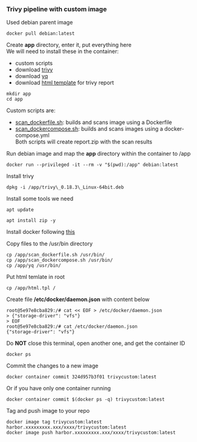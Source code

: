 ### Trivy pipeline with custom image

Used debian parent image  
```
docker pull debian:latest
```

Create **app** directory, enter it, put everything here  
We will need to install these in the container:  
- custom scripts  
- download [trivy](https://github.com/aquasecurity/trivy/releases/download/v0.36.0/trivy_0.36.0_Linux-64bit.deb)  
- download [yq](https://launchpad.net/~rmescandon/+archive/ubuntu/yq)
- download [html template](https://github.com/aquasecurity/trivy/blob/main/contrib/html.tpl) for trivy report  
```
mkdir app
cd app
```

Custom scripts are:  
- [scan_dockerfile.sh](scan_dockerfile.sh): builds and scans image using a Dockerfile  
- [scan_dockercompose.sh](scan_dockercompose.sh): builds and scans images using a docker-compose.yml  
Both scripts will create report.zip with the scan results  

Run debian image and map the **app** directory within the container to /app  
```
docker run --privileged -it --rm -v "$(pwd):/app" debian:latest
```

Install trivy  
```
dpkg -i /app/trivy\_0.18.3\_Linux-64bit.deb
```

Install some tools we need  
```
apt update

apt install zip -y
```

Install docker following [this](https://docs.docker.com/engine/install/debian/)

Copy files to the /usr/bin directory  
```
cp /app/scan_dockerfile.sh /usr/bin/
cp /app/scan_dockercompose.sh /usr/bin/
cp /app/yq /usr/bin/
```

Put html temlate in root  
```
cp /app/html.tpl /
```

Create file **/etc/docker/daemon.json** with content below  
```
root@5e97e8cba829:/# cat << EOF > /etc/docker/daemon.json
> {"storage-driver": "vfs"}
> EOF
root@5e97e8cba829:/# cat /etc/docker/daemon.json 
{"storage-driver": "vfs"}
```

Do **NOT** close this terminal, open another one, and get the container ID  
```
docker ps
```

Commit the changes to a new image  
```
docker container commit 324d957b3f01 trivycustom:latest
```

Or if you have only one container running  
```
docker container commit $(docker ps -q) trivycustom:latest
```

Tag and push image to your repo  
```
docker image tag trivycustom:latest harbor.xxxxxxxxx.xxx/xxxx/trivycustom:latest
docker image push harbor.xxxxxxxxx.xxx/xxxx/trivycustom:latest
```

